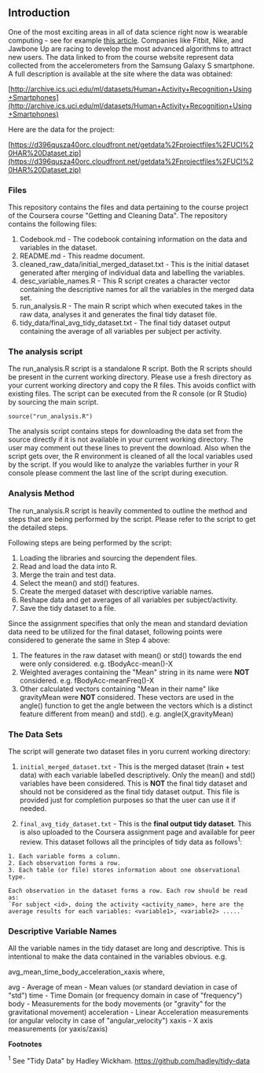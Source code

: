 ## Introduction

One of the most exciting areas in all of data science right now is wearable computing - see for example [this article](http://www.insideactivitytracking.com/data-science-activity-tracking-and-the-battle-for-the-worlds-top-sports-brand/). Companies like Fitbit, Nike, and Jawbone Up are racing to develop the most advanced algorithms to attract new users. The data linked to from the course website represent data collected from the accelerometers from the Samsung Galaxy S smartphone. A full description is available at the site where the data was obtained:

[http://archive.ics.uci.edu/ml/datasets/Human+Activity+Recognition+Using+Smartphones](http://archive.ics.uci.edu/ml/datasets/Human+Activity+Recognition+Using+Smartphones)

Here are the data for the project:

[https://d396qusza40orc.cloudfront.net/getdata%2Fprojectfiles%2FUCI%20HAR%20Dataset.zip](https://d396qusza40orc.cloudfront.net/getdata%2Fprojectfiles%2FUCI%20HAR%20Dataset.zip)


### Files

This repository contains the files and data pertaining to the course project of the Coursera course "Getting and Cleaning Data". The repository contains the following files:

1. Codebook.md - The codebook containing information on the data and variables in the dataset.
2. README.md - This readme document.
3. cleaned_raw_data/initial_merged_dataset.txt - This is the initial dataset generated after merging of individual data and labelling the variables.
4. desc_variable_names.R - This R script creates a character vector containing the descriptive names for all the variables in the merged data set.
5. run_analysis.R - The main R script which when executed takes in the raw data, analyses it and generates the final tidy dataset file.
6. tidy_data/final_avg_tidy_dataset.txt - The final tidy dataset output containing the average of all variables per subject per activity.


### The analysis script

The run\_analysis.R script is a standalone R script. Both the R scripts should be present in the current working directory. Please use a fresh directory as your current working directory and copy the R files. This avoids conflict with existing files. The script can be executed from the R console (or R Studio) by sourcing the main script.

<!-- -->
    source("run_analysis.R")

The analysis script contains steps for downloading the data set from the source directly if it is not available in your current working directory. The user may comment out these lines to prevent the download. Also when the script gets over, the R environment is cleaned of all the local variables used by the script. If you would like to analyze the variables further in your R console please comment the last line of the script during execution.


### Analysis Method

The run\_analysis.R script is heavily commented to outline the method and steps that are being performed by the script. Please refer to the script to get the detailed steps.

Following steps are being performed by the script:

1. Loading the libraries and sourcing the dependent files.
2. Read and load the data into R.
3. Merge the train and test data.
4. Select the mean() and std() features.
5. Create the merged dataset with descriptive variable names.
6. Reshape data and get averages of all variables per subject/activity.
7. Save the tidy dataset to a file.

Since the assignment specifies that only the mean and standard deviation data need to be utilized for the final dataset, following points were considered to generate the same in Step 4 above:

1. The features in the raw dataset with mean() or std() towards the end were only considered. e.g. tBodyAcc-mean()-X
2. Weighted averages containing the "Mean" string in its name were **NOT** considered. e.g. fBodyAcc-meanFreq()-X
3. Other calculated vectors containing "Mean in their name" like gravityMean were **NOT** considered. These vectors are used in the angle() function to get the angle between the vectors which is a distinct feature different from mean() and std(). e.g. angle(X,gravityMean)


### The Data Sets

The script will generate two dataset files in yoru current working directory:

1. `initial_merged_dataset.txt` - This is the merged dataset (train + test data) with each variable labelled descriptively. Only the mean() and std() variables have been considered. This is **NOT** the final tidy dataset and should not be considered as the final tidy dataset output. This file is provided just for completion purposes so that the user can use it if needed.

2. `final_avg_tidy_dataset.txt` - This is the **final output tidy dataset**. This is also uploaded to the Coursera assignment page and available for peer review. This dataset follows all the principles of tidy data as follows<sup>1</sup>:

<!-- -->
    1. Each variable forms a column.
    2. Each observation forms a row.
    3. Each table (or file) stores information about one observational type.

    Each observation in the dataset forms a row. Each row should be read as:
    `For subject <id>, doing the activity <activity_name>, here are the average results for each variables: <variable1>, <variable2> .....`


### Descriptive Variable Names

All the variable names in the tidy dataset are long and descriptive. This is intentional to make the data contained in the variables obvious. e.g.

avg_mean_time_body_acceleration_xaxis where,

avg - Average of
mean - Mean values (or standard deviation in case of "std")
time - Time Domain (or frequency domain in case of "frequency")
body - Measurements for the body movements (or "gravity" for the gravitational movement)
acceleration - Linear Acceleration measurements (or angular velocity in case of "angular_velocity")
xaxis - X axis measurements (or yaxis/zaxis)

**Footnotes**

<sup>1</sup> See "Tidy Data" by Hadley Wickham. https://github.com/hadley/tidy-data
